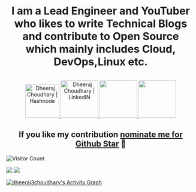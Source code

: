 
<div align="center">

# I am a Lead Engineer and YouTuber who likes to write Technical Blogs and contribute to Open Source which mainly includes Cloud, DevOps,Linux etc.

<p align="left">
  <img alt="" style="{max-height: 0px}" src="./assets/header/ossamamehmood.png">
</p>

<a href="https://dheeraj3choudhary.com/" target="_blank">
  <img height="90" alt="Dheeraj Choudhary | Hashnode"  src="https://cdn.hashnode.com/res/hashnode/image/upload/v1611244244346/Y0nrI4kKp.png?auto=compress&w=500"/>
</a> 

<a href="https://www.linkedin.com/in/dheeraj-choudhary/" target="_blank">
  <img height="100" alt="Dheeraj Choudhary | LinkedIN"  src="https://user-images.githubusercontent.com/60597290/152035581-a7c6c0c3-65c3-4160-89c0-e90ddc1e8d4e.png"/>
</a> 

<a href="https://www.youtube.com/channel/UCFiAytcPIlbvvVc7yHKxkMg">
    <img height="100" src="https://user-images.githubusercontent.com/60597290/152035929-b7f75d38-e1c2-4325-a97e-7b934b8534e2.png" />
</a>  

<a href="https://twitter.com/DheerajC30">
    <img height="100" src="https://user-images.githubusercontent.com/60597290/152035696-80cad2ec-b4dd-4552-88e6-b6b466124f5b.png" />
</a>  

## If you like my contribution [nominate me for Github Star](https://stars.github.com/nominate/) 🌟

</div>

![Visitor Count](https://profile-counter.glitch.me/{dheeraj3choudhary}/count.svg)

<img src="https://github-readme-stats.vercel.app/api?username=dheeraj3choudhary&show_icons=true&theme=merko"> 

<img src="https://github-readme-streak-stats.herokuapp.com/?user=dheeraj3choudhary&theme=highcontrast">

<!-- https://github.com/ashutosh00710/github-readme-activity-graph -->

<a href="https://github.com/ashutosh00710/github-readme-activity-graph"><img alt="dheeraj3choudhary's Activity Graph" src="https://activity-graph.herokuapp.com/graph?username=dheeraj3choudhary&bg_color=1F222E&color=F8D866&line=F85D7F&point=FFFFFF&hide_border=true" /></a>
